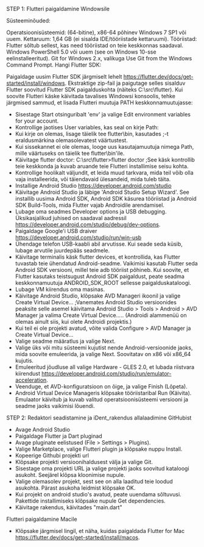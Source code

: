 STEP 1: Flutteri paigaldamine Windowsile

Süsteeminõuded:

Operatsioonisüsteemid: (64-bitine), x86-64 põhinev Windows 7 SP1 või uuem.
Kettaruum: 1,64 GB (ei sisalda IDE/tööriistade kettaruumi).
Tööriistad: Flutter sõltub sellest, kas need tööriistad on teie keskkonnas saadaval.
Windows PowerShell 5.0 või uuem (see on Windows 10-sse eelinstalleeritud).
Git for Windows 2.x, valikuga Use Git from the Windows Command Prompt.
Hangi Flutter SDK:

Paigaldage uusim Flutter SDK järgmiselt lehelt https://flutter.dev/docs/get-started/install/windows.
Ekstraktige zip-fail ja paigutage selles sisalduv Flutter soovitud Flutter SDK paigalduskohta (näiteks C:\src\flutter).
Kui soovite Flutteri käske käivitada tavalises Windowsi konsoolis, tehke järgmised sammud, et lisada Flutteri muutuja PATH keskkonnamuutujasse: 

- Sisestage Start otsinguribalt 'env' ja valige Edit environment variables for your account. 
- Kontrollige jaotises User variables, kas seal on kirje Path: 
- Kui kirje on olemas, lisage täielik tee flutter\bin, kasutades ;-t eraldusmärkina olemasolevatest väärtustest. 
- Kui sissekannet ei ole olemas, looge uus kasutajamuutuja nimega Path, mille väärtuseks on täielik tee flutter\bin'ile.
- Käivitage flutter doctor: C:\src\flutter>flutter doctor ;See käsk kontrollib teie keskkonda ja kuvab aruande teie Flutteri installimise seisu kohta. 
- Kontrollige hoolikalt väljundit, et leida muud tarkvara, mida teil võib olla vaja installeerida, või täiendavaid ülesandeid, mida tuleb täita.
- Installige Android Studio https://developer.android.com/studio
- Käivitage Android Studio ja läbige 'Android Studio Setup Wizard'. See installib uusima Android SDK, Android SDK käsurea tööriistad ja Android SDK Build-Tools, mida Flutter vajab Androidile arendamisel.
- Lubage oma seadmes Developer options ja USB debugging. Üksikasjalikud juhised on saadaval aadressil https://developer.android.com/studio/debug/dev-options.
- Paigaldage Google'i USB draiver https://developer.android.com/studio/run/win-usb
- Ühendage telefon USB-kaabli abil arvutisse. Kui seade seda küsib, lubage arvutile juurdepääs seadmele.
- Käivitage terminalis käsk flutter devices, et kontrollida, kas Flutter tuvastab teie ühendatud Android-seadme. Vaikimisi kasutab Flutter seda Android SDK versiooni, millel teie adb tööriist põhineb. Kui soovite, et Flutter kasutaks teistsugust Android SDK paigaldust, peate seadma keskkonnamuutuja ANDROID_SDK_ROOT sellesse paigalduskataloogi.
- Lubage VM kiirendus oma masinas.
- Käivitage Android Studio, klõpsake AVD Manageri ikoonil ja valige Create Virtual Device... ;Vanemates Android Studio versioonides peaksite selle asemel käivitama Android Studio > Tools > Android > AVD Manager ja valima Create Virtual Device..... (Androidi alammenüü on olemas ainult siis, kui olete Androidi projektis.) 
- Kui teil ei ole projekti avatud, võite valida Configure > AVD Manager ja Create Virtual Device...
- Valige seadme määratlus ja valige Next.
- Valige üks või mitu süsteemi kujutist nende Android-versioonide jaoks, mida soovite emuleerida, ja valige Next. Soovitatav on x86 või x86_64 kujutis.
- Emuleeritud jõudluse all valige Hardware - GLES 2.0, et lubada riistvara kiirendust https://developer.android.com/studio/run/emulator-acceleration.
- Veenduge, et AVD-konfiguratsioon on õige, ja valige Finish (Lõpeta).
- Android Virtual Device Manageris klõpsake tööriistaribal Run (Käivita). Emulaator käivitub ja kuvab valitud operatsioonisüsteemi versiooni ja seadme jaoks vaikimisi lõuendi.

STEP 2: Redaktori seadistamine ja iDent_rakendus allalaadimine GitHubist

- Avage Android Studio
- Paigaldage Flutter ja Dart pluginad 
- Avage pluginate eelistused (File > Settings > Plugins). 
- Valige Marketplace, valige Flutteri plugin ja klõpsake nuppu Install.
- Kopeerige Githubi projekti url
- Klõpsake projekti versioonihaldusest välja ja valige Git.
- Sisestage oma projekti URL ja valige projekti jaoks soovitud kataloogi asukoht. Seejärel klõpsa kloonimise nupule.
- Valige olemasolev projekt, sest see on alla laaditud teie loodud asukohta. Pärast asukoha leidmist klõpsake OK.
- Kui projekt on android studio's avatud, peate uuendama sõltuvusi. Pakettide installimiseks klõpsake nupule Get dependencies.
- Käivitage rakendus, käivitades "main.dart"

Flutteri paigaldamine Macile
- Klõpsake järgmisel lingil, et näha, kuidas paigaldada Flutter for Mac https://flutter.dev/docs/get-started/install/macos.
